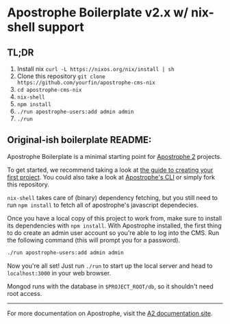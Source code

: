 # Apostrophe Boilerplate v2.x w/ nix-shell support

## TL;DR
1. Install nix `curl -L https://nixos.org/nix/install | sh`
1. Clone this repository `git clone https://github.com/yourfin/apostrophe-cms-nix`
1. `cd apostrophe-cms-nix`
1. `nix-shell`
1. `npm install`
1. `./run apostrophe-users:add admin admin`
1. `./run`

## Original-ish boilerplate README:
Apostrophe Boilerplate is a minimal starting point for [Apostrophe 2](https://github.com/apostrophecms/apostrophe) projects.

To get started, we recommend taking a look at [the guide to creating your first project](http://apostrophecms.org/docs/tutorials/getting-started/creating-your-first-project.html). You could also take a look at [Apostrophe's CLI](https://github.com/apostrophecms/apostrophe) or simply fork this repository.

`nix-shell` takes care of (binary) dependency fetching, but you still need to run `npm install` to fetch all of apostrophe's javascript dependecies.

Once you have a local copy of this project to work from, make sure to install its dependencies with `npm install`. With Apostrophe installed, the first thing to do create an admin user account so you're able to log into the CMS. Run the following command (this will prompt you for a password).


```bash
./run apostrophe-users:add admin admin
```

Now you're all set! Just run `./run` to start up the local server and head to `localhost:3000` in your web browser.

Mongod runs with the database in `$PROJECT_ROOT/db`, so it shouldn't need root access.

---------------

For more documentation on Apostrophe, visit the [A2 documentation site](http://apostrophecms.com).

